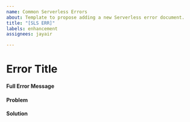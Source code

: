 ```yaml
---
name: Common Serverless Errors
about: Template to propose adding a new Serverless error document.
title: "[SLS ERR]"
labels: enhancement
assignees: jayair

---
```


# Error Title

<!-- Add a title that people can search -->

#### Full Error Message

<!-- Complete error message, can be the same as the title -->

#### Problem

<!-- What is the problem, why or when does it happen? -->

#### Solution

<!-- How can you fix it? -->
